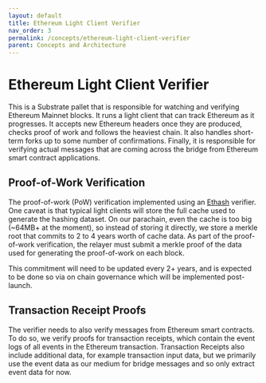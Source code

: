 ```yaml
---
layout: default
title: Ethereum Light Client Verifier
nav_order: 3
permalink: /concepts/ethereum-light-client-verifier
parent: Concepts and Architecture
---
```


# Ethereum Light Client Verifier

This is a Substrate pallet that is responsible for watching and verifying Ethereum Mainnet blocks. It runs a light client that can track Ethereum as it progresses. It accepts new Ethereum headers once they are produced, checks proof of work and follows the heaviest chain. It also handles short-term forks up to some number of confirmations. Finally, it is responsible for verifying actual messages that are coming across the bridge from Ethereum smart contract applications.

## Proof-of-Work Verification

The proof-of-work (PoW) verification implemented using an [Ethash](https://eth.wiki/en/concepts/ethash/ethash) verifier. One caveat is that typical light clients will store the full cache used to generate the hashing dataset. On our parachain, even the cache is too big (~64MB+ at the moment), so instead of storing it directly, we store a merkle root that commits to 2 to 4 years worth of cache data. As part of the proof-of-work verification, the relayer must submit a merkle proof of the data used for generating the proof-of-work on each block.

This commitment will need to be updated every 2+ years, and is expected to be done so via on chain governance which will be implemented post-launch.

## Transaction Receipt Proofs

The verifier needs to also verify messages from Ethereum smart contracts. To do so, we verify proofs for transaction receipts, which contain the event logs of all events in the Ethereum transaction. Transaction Receipts also include additional data, for example transaction input data, but we primarily use the event data as our medium for bridge messages and so only extract event data for now.

